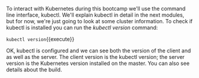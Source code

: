 To interact with Kubernetes during this bootcamp we'll use the command line interface, kubectl. We'll explain kubectl in detail in the next modules, but for now, we're just going to look at some cluster information.
To check if kubectl is installed you can run the *kubectl version* command:

`kubectl version`{{execute}}

OK, kubectl is configured and we can see both the version of the client and as well as the server. The client version is the kubectl version; the server version is the Kubernetes version installed on the master. You can also see details about the build.
